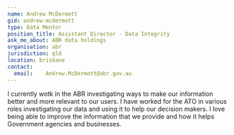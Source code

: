 ```yaml
---
name: Andrew McDermott
gid: andrew-mcdermott
type: Data Mentor
position_title: Assistant Director - Data Integrity
ask_me_about: ABR data holdings
organisation: abr
jurisdiction: qld
location: brisbane
contact:
  email: 	Andrew.McDermott@abr.gov.au
---
```


I currently wotk in the ABR investigating ways to make our information better and more relevant to our users. I have worked for the ATO in various roles investigating our data and using it to help our decision makers. I love being able to improve the information that we provide and how it helps Government agencies and businesses.